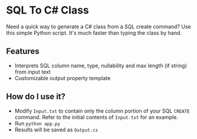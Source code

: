 # SQL To C# Class
Need a quick way to generate a C# class from a SQL create command? Use this simple Python script. It's much faster than typing the class by hand.

## Features
- Interprets SQL column name, type, nullability and max length (if string) from input text
- Customizable output property template

## How do I use it?
- Modify `Input.txt` to contain only the column portion of your SQL `CREATE` command. Refer to the initial contents of `Input.txt` for an example.
- Run `python app.py`
- Results will be saved as `Output.cs`